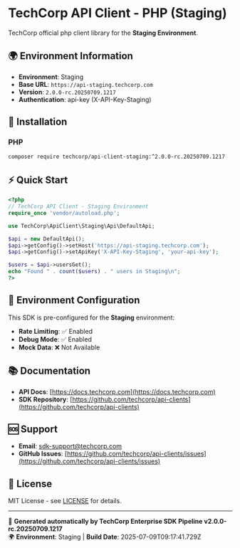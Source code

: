 # TechCorp API Client - PHP (Staging)

TechCorp official php client library for the **Staging Environment**.

## 🌍 Environment Information

- **Environment**: Staging
- **Base URL**: `https://api-staging.techcorp.com`
- **Version**: `2.0.0-rc.20250709.1217`
- **Authentication**: api-key (X-API-Key-Staging)

## 🚀 Installation

### PHP

```bash
composer require techcorp/api-client-staging:^2.0.0-rc.20250709.1217
```

## ⚡ Quick Start

```php
<?php
// TechCorp API Client - Staging Environment
require_once 'vendor/autoload.php';

use TechCorp\ApiClient\Staging\Api\DefaultApi;

$api = new DefaultApi();
$api->getConfig()->setHost('https://api-staging.techcorp.com');
$api->getConfig()->setApiKey('X-API-Key-Staging', 'your-api-key');

$users = $api->usersGet();
echo "Found " . count($users) . " users in Staging\n";
?>
```

## 🔧 Environment Configuration

This SDK is pre-configured for the **Staging** environment:

- **Rate Limiting**: ✅ Enabled
- **Debug Mode**: ✅ Enabled  
- **Mock Data**: ❌ Not Available

## 📚 Documentation

- **API Docs**: [https://docs.techcorp.com](https://docs.techcorp.com)
- **SDK Repository**: [https://github.com/techcorp/api-clients](https://github.com/techcorp/api-clients)

## 🆘 Support

- **Email**: [sdk-support@techcorp.com](mailto:sdk-support@techcorp.com)
- **GitHub Issues**: [https://github.com/techcorp/api-clients/issues](https://github.com/techcorp/api-clients/issues)

## 📄 License

MIT License - see [LICENSE](https://opensource.org/licenses/MIT) for details.

---
🤖 **Generated automatically by TechCorp Enterprise SDK Pipeline v2.0.0-rc.20250709.1217**  
🌍 **Environment**: Staging | **Build Date**: 2025-07-09T09:17:41.729Z
